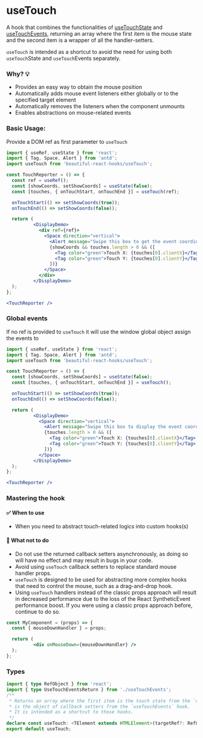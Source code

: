 # useTouch

A hook that combines the functionalities of [useTouchState](./useTouchState.md) and [useTouchEvents](./useTouchEvents.md), returning an
array where the first item is the mouse state and the second item is a wrapper of all the handler-setters.

`useTouch` is intended as a shortcut to avoid the need for using both `useTouch`State and `useTouch`Events separately.

### Why? 💡

- Provides an easy way to obtain the mouse position
- Automatically adds mouse event listeners either globally or to the specified target element
- Automatically removes the listeners when the component unmounts
- Enables abstractions on mouse-related events

### Basic Usage:

Provide a DOM ref as first parameter to `useTouch`

```jsx harmony
import { useRef, useState } from 'react';
import { Tag, Space, Alert } from 'antd';
import useTouch from 'beautiful-react-hooks/useTouch';

const TouchReporter = () => {
  const ref = useRef();
  const [showCoords, setShowCoords] = useState(false);
  const [touches, { onTouchStart, onTouchEnd }] = useTouch(ref);

  onTouchStart(() => setShowCoords(true));
  onTouchEnd(() => setShowCoords(false));

  return (
          <DisplayDemo>
            <div ref={ref}>
              <Space direction="vertical">
                <Alert message="Swipe this box to get the event coordinates" type="info" showIcon />
                {showCoords && touches.length > 0 && ([
                  <Tag color="green">Touch X: {touches[0].clientX}</Tag>,
                  <Tag color="green">Touch Y: {touches[0].clientY}</Tag>
                ])}
              </Space>
            </div>
          </DisplayDemo>
  );
};

<TouchReporter />
```

### Global events

If no ref is provided to `useTouch` it will use the window global object assign the events to

```jsx harmony
import { useRef, useState } from 'react';
import { Tag, Space, Alert } from 'antd';
import useTouch from 'beautiful-react-hooks/useTouch';

const TouchReporter = () => {
  const [showCoords, setShowCoords] = useState(false);
  const [touches, { onTouchStart, onTouchEnd }] = useTouch();

  onTouchStart(() => setShowCoords(true));
  onTouchEnd(() => setShowCoords(false));

  return (
          <DisplayDemo>
            <Space direction="vertical">
              <Alert message="Swipe this box to display the event coordinates" type="info" showIcon />
              {touches.length > 0 && ([
                <Tag color="green">Touch X: {touches[0].clientX}</Tag>,
                <Tag color="green">Touch Y: {touches[0].clientY}</Tag>
              ])}
            </Space>
          </DisplayDemo>
  );
};

<TouchReporter />
```

### Mastering the hook

#### ✅ When to use

- When you need to abstract touch-related logics into custom hooks(s)

#### 🛑 What not to do

- Do not use the returned callback setters asynchronously, as doing so will have no effect and may result in bugs in your code.
- Avoid using `useTouch` callback setters to replace standard mouse handler props.
- `useTouch`  is designed to be used for abstracting more complex hooks that need to control the mouse, such as a drag-and-drop hook.
- Using `useTouch` handlers instead of the classic props approach will result in decreased performance due to the loss of the React
  SyntheticEvent performance boost. If you were using a classic props approach before, continue to do so.

```jsx harmony static noedit
const MyComponent = (props) => {
  const { mouseDownHandler } = props;

  return (
          <div onMouseDown={mouseDownHandler} />
  );
};
```

<!-- Types -->
### Types
    
```typescript static
import { type RefObject } from 'react';
import { type UseTouchEventsReturn } from './useTouchEvents';
/**
 * Returns an array where the first item is the touch state from the `useTouchState` hook and the second item
 * is the object of callback setters from the `useTouchEvents` hook.
 * It is intended as a shortcut to those hooks.
 */
declare const useTouch: <TElement extends HTMLElement>(targetRef?: RefObject<TElement> | undefined) => [TouchList, Readonly<UseTouchEventsReturn>];
export default useTouch;

```
<!-- Types:end -->
